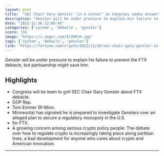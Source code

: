 ```yaml
---
layout: post
title:  "SEC Chair Gary Gensler ‘in a corner’ as Congress seeks answers over FTX mess"
description: "Gensler will be under pressure to explain his failure to prevent the FTX debacle, but partisanship might save him."
date: "2022-11-16 22:09:45"
categories: ['system', 'debacle', 'gensler']
score: 156
image: "https://i.imgur.com/XlZKRiR.jpg"
tags: ['system', 'debacle', 'gensler']
link: "https://fortune.com/crypto/2022/11/16/sec-chair-gary-gensler-in-a-corner-as-congress-seeks-answers-over-ftx-mess/"
---
```


Gensler will be under pressure to explain his failure to prevent the FTX debacle, but partisanship might save him.

## Highlights

- Congress will be keen to grill SEC Chair Gary Gensler about FTX debacle.
- GOP Rep.
- Tom Emmer (R-Minn.
- Minnesota) has signaled he is prepared to investigate Genslers over an alleged plan to secure a regulatory monopoly in the U.S.
- for FTX.
- A growing concern among serious crypto policy people: The debate over how to regulate crypto is increasingly taking place along partisan lines, a bad development for anyone who cares about crypto and American innovation.

---
